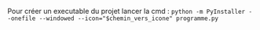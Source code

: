 Pour créer un executable du projet lancer la cmd : `python -m PyInstaller --onefile --windowed --icon="$chemin_vers_icone" programme.py`
